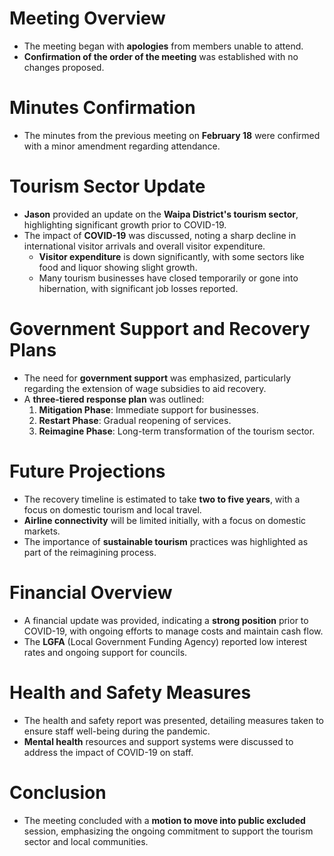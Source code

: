 # Meeting Overview

- The meeting began with **apologies** from members unable to attend.
- ⁠**Confirmation of the order of the meeting** was established with no changes proposed.

# Minutes Confirmation

- The minutes from the previous meeting on **February 18** were confirmed with a minor amendment regarding attendance.

# Tourism Sector Update

- ⁠**Jason** provided an update on the **Waipa District's tourism sector**, highlighting significant growth prior to COVID-19.
- The impact of **COVID-19** was discussed, noting a sharp decline in international visitor arrivals and overall visitor expenditure.
  - **Visitor expenditure** is down significantly, with some sectors like food and liquor showing slight growth.
  - Many tourism businesses have closed temporarily or gone into hibernation, with significant job losses reported.

# Government Support and Recovery Plans

- ⁠The need for **government support** was emphasized, particularly regarding the extension of wage subsidies to aid recovery.
- A **three-tiered response plan** was outlined:
  1. **Mitigation Phase**: Immediate support for businesses.
  2. **Restart Phase**: Gradual reopening of services.
  3. **Reimagine Phase**: Long-term transformation of the tourism sector.

# Future Projections

- ⁠The recovery timeline is estimated to take **two to five years**, with a focus on domestic tourism and local travel.
- ⁠**Airline connectivity** will be limited initially, with a focus on domestic markets.
- ⁠The importance of **sustainable tourism** practices was highlighted as part of the reimagining process.

# Financial Overview

- A financial update was provided, indicating a **strong position** prior to COVID-19, with ongoing efforts to manage costs and maintain cash flow.
- ⁠The **LGFA** (Local Government Funding Agency) reported low interest rates and ongoing support for councils.

# Health and Safety Measures

- ⁠The health and safety report was presented, detailing measures taken to ensure staff well-being during the pandemic.
- ⁠**Mental health** resources and support systems were discussed to address the impact of COVID-19 on staff.

# Conclusion

- The meeting concluded with a **motion to move into public excluded** session, emphasizing the ongoing commitment to support the tourism sector and local communities.
